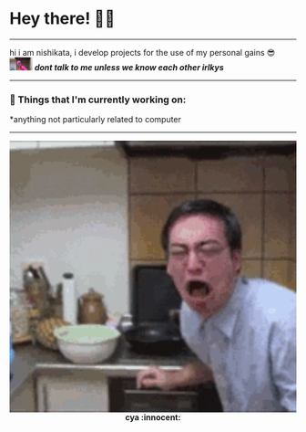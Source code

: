<!-- Greeting -->
# Hey there! :wave::smiley:
_________________________________________________________________________________________________________________________________________________________________________
<!--Introduction -->
hi i am nishikata, i develop projects for the use of my personal gains 😎
<br>
<img src="https://github.com/NishikataK/NishikataK/blob/main/ok-approved.gif" width="40"> <em><b>dont talk to me unless we know each other irl</b><b>kys</b></em>
_________________________________________________________________________________________________________________________________________________________________________

### 💼  Things that I'm currently working on: 
*anything not particularly related to computer
_________________________________________________________________________________________________________________________________________________________________________


<img src="https://github.com/NishikataK/NishikataK/blob/main/giphy.gif" alt="dev_object" align="right" width="700" />
</p>

<h4 align="center"> cya :innocent:</h4>


